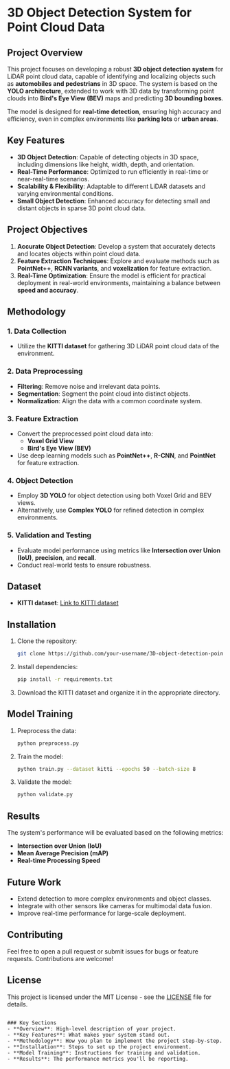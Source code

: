 
# 3D Object Detection System for Point Cloud Data

## Project Overview

This project focuses on developing a robust **3D object detection system** for LiDAR point cloud data, capable of identifying and localizing objects such as **automobiles and pedestrians** in 3D space. The system is based on the **YOLO architecture**, extended to work with 3D data by transforming point clouds into **Bird's Eye View (BEV)** maps and predicting **3D bounding boxes**.

The model is designed for **real-time detection**, ensuring high accuracy and efficiency, even in complex environments like **parking lots** or **urban areas**.

## Key Features

- **3D Object Detection**: Capable of detecting objects in 3D space, including dimensions like height, width, depth, and orientation.
- **Real-Time Performance**: Optimized to run efficiently in real-time or near-real-time scenarios.
- **Scalability & Flexibility**: Adaptable to different LiDAR datasets and varying environmental conditions.
- **Small Object Detection**: Enhanced accuracy for detecting small and distant objects in sparse 3D point cloud data.

## Project Objectives

1. **Accurate Object Detection**: Develop a system that accurately detects and locates objects within point cloud data.
2. **Feature Extraction Techniques**: Explore and evaluate methods such as **PointNet++**, **RCNN variants**, and **voxelization** for feature extraction.
3. **Real-Time Optimization**: Ensure the model is efficient for practical deployment in real-world environments, maintaining a balance between **speed and accuracy**.

## Methodology

### 1. Data Collection
- Utilize the **KITTI dataset** for gathering 3D LiDAR point cloud data of the environment.

### 2. Data Preprocessing
- **Filtering**: Remove noise and irrelevant data points.
- **Segmentation**: Segment the point cloud into distinct objects.
- **Normalization**: Align the data with a common coordinate system.

### 3. Feature Extraction
- Convert the preprocessed point cloud data into:
  - **Voxel Grid View**
  - **Bird's Eye View (BEV)**
- Use deep learning models such as **PointNet++**, **R-CNN**, and **PointNet** for feature extraction.

### 4. Object Detection
- Employ **3D YOLO** for object detection using both Voxel Grid and BEV views.
- Alternatively, use **Complex YOLO** for refined detection in complex environments.

### 5. Validation and Testing
- Evaluate model performance using metrics like **Intersection over Union (IoU)**, **precision**, and **recall**.
- Conduct real-world tests to ensure robustness.

## Dataset

- **KITTI dataset**: [Link to KITTI dataset](http://www.cvlibs.net/datasets/kitti/)

## Installation

1. Clone the repository:
   ```bash
   git clone https://github.com/your-username/3D-object-detection-point-cloud.git
   ```
   
2. Install dependencies:
   ```bash
   pip install -r requirements.txt
   ```

3. Download the KITTI dataset and organize it in the appropriate directory.

## Model Training

1. Preprocess the data:
   ```bash
   python preprocess.py
   ```

2. Train the model:
   ```bash
   python train.py --dataset kitti --epochs 50 --batch-size 8
   ```

3. Validate the model:
   ```bash
   python validate.py
   ```

## Results

The system's performance will be evaluated based on the following metrics:
- **Intersection over Union (IoU)**
- **Mean Average Precision (mAP)**
- **Real-time Processing Speed**

## Future Work

- Extend detection to more complex environments and object classes.
- Integrate with other sensors like cameras for multimodal data fusion.
- Improve real-time performance for large-scale deployment.

## Contributing

Feel free to open a pull request or submit issues for bugs or feature requests. Contributions are welcome!

## License

This project is licensed under the MIT License - see the [LICENSE](LICENSE) file for details.
```

### Key Sections
- **Overview**: High-level description of your project.
- **Key Features**: What makes your system stand out.
- **Methodology**: How you plan to implement the project step-by-step.
- **Installation**: Steps to set up the project environment.
- **Model Training**: Instructions for training and validation.
- **Results**: The performance metrics you'll be reporting.
